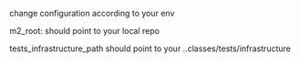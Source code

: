 change configuration according to your env 

m2_root: should point to your local repo

tests_infrastructure_path should point to your ..classes/tests/infrastructure
